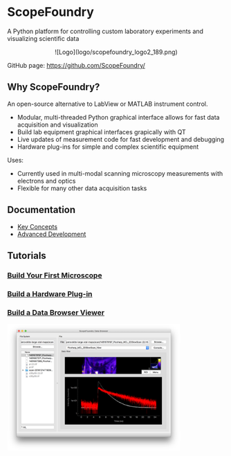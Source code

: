 # ScopeFoundry

A Python platform for controlling custom laboratory experiments and visualizing scientific data

<center>![Logo](logo/scopefoundry_logo2_189.png)</center>


GitHub page: <https://github.com/ScopeFoundry/>

## Why ScopeFoundry?

An open-source alternative to LabView or MATLAB instrument control.

* Modular, multi-threaded Python graphical interface allows for fast data acquisition and visualization 
* Build lab equipment graphical interfaces grapically with QT
* Live updates of measurement code for fast development and debugging
* Hardware plug-ins for simple and complex scientific equipment

Uses: 

* Currently used in multi-modal scanning microscopy measurements with electrons and optics
* Flexible for many other data acquisition tasks


## Documentation

* [Key Concepts](key_concepts.md)
* [Advanced Development](advanced_dev.md)

## Tutorials

### [Build Your First Microscope](./building_your_first_microscope.md)

### [Build a Hardware Plug-in](./building_a_custom_hardware_plugin.md)

### [Build a Data Browser Viewer][databrowser_link]
[<img src='databrowse_1.png' width=400px>][databrowser_link]

[databrowser_link]: ./databrowser_view_tutorial.md





